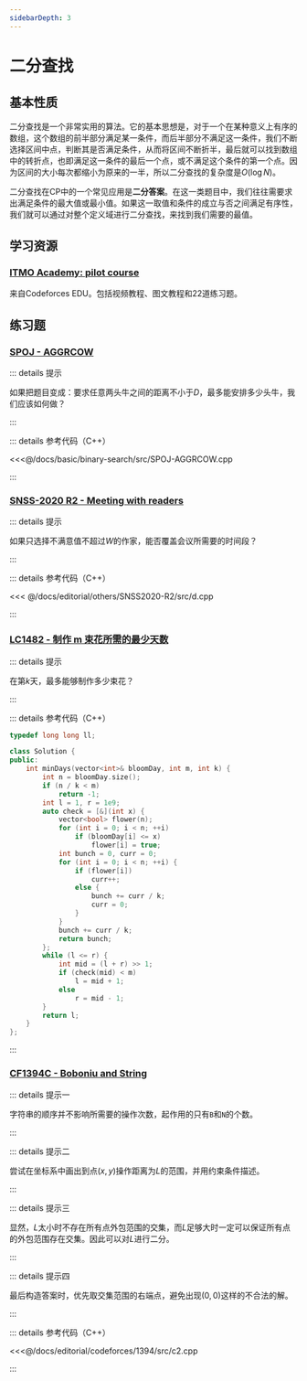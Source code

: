 ```yaml
---
sidebarDepth: 3
---
```


# 二分查找

## 基本性质

二分查找是一个非常实用的算法。它的基本思想是，对于一个在某种意义上有序的数组，这个数组的前半部分满足某一条件，而后半部分不满足这一条件，我们不断选择区间中点，判断其是否满足条件，从而将区间不断折半，最后就可以找到数组中的转折点，也即满足这一条件的最后一个点，或不满足这个条件的第一个点。因为区间的大小每次都缩小为原来的一半，所以二分查找的复杂度是$O(\log N)$。

二分查找在CP中的一个常见应用是**二分答案**。在这一类题目中，我们往往需要求出满足条件的最大值或最小值。如果这一取值和条件的成立与否之间满足有序性，我们就可以通过对整个定义域进行二分查找，来找到我们需要的最值。

## 学习资源

### [ITMO Academy: pilot course](https://codeforces.com/edu/course/2/lesson/6)

来自Codeforces EDU。包括视频教程、图文教程和22道练习题。

## 练习题

### [SPOJ - AGGRCOW](https://www.spoj.com/problems/AGGRCOW/)

::: details 提示

如果把题目变成：要求任意两头牛之间的距离不小于$D$，最多能安排多少头牛，我们应该如何做？

:::

::: details 参考代码（C++）

<<<@/docs/basic/binary-search/src/SPOJ-AGGRCOW.cpp

:::

### [SNSS-2020 R2 - Meeting with readers](https://contest.yandex.com/snss2020/contest/19321/problems/D/)

::: details 提示

如果只选择不满意值不超过$W$的作家，能否覆盖会议所需要的时间段？

:::

::: details 参考代码（C++）

<<< @/docs/editorial/others/SNSS2020-R2/src/d.cpp

:::

### [LC1482 - 制作 m 束花所需的最少天数](https://leetcode-cn.com/problems/minimum-number-of-days-to-make-m-bouquets/)

::: details 提示

在第$k$天，最多能够制作多少束花？

:::

::: details 参考代码（C++）

```cpp
typedef long long ll;

class Solution {
public:
    int minDays(vector<int>& bloomDay, int m, int k) {
        int n = bloomDay.size();
        if (n / k < m)
            return -1;
        int l = 1, r = 1e9;
        auto check = [&](int x) {
            vector<bool> flower(n);
            for (int i = 0; i < n; ++i)
                if (bloomDay[i] <= x)
                    flower[i] = true;
            int bunch = 0, curr = 0;
            for (int i = 0; i < n; ++i) {
                if (flower[i])
                    curr++;
                else {
                    bunch += curr / k;
                    curr = 0;
                }
            }
            bunch += curr / k;
            return bunch;
        };
        while (l <= r) {
            int mid = (l + r) >> 1;
            if (check(mid) < m)
                l = mid + 1;
            else
                r = mid - 1;
        }
        return l;
    }
};
```

:::

### [CF1394C - Boboniu and String](https://codeforces.com/problemset/problem/1394/C)

::: details 提示一

字符串的顺序并不影响所需要的操作次数，起作用的只有`B`和`N`的个数。

:::

::: details 提示二

尝试在坐标系中画出到点$(x,y)$操作距离为$L$的范围，并用约束条件描述。

:::

::: details 提示三

显然，$L$太小时不存在所有点外包范围的交集，而$L$足够大时一定可以保证所有点的外包范围存在交集。因此可以对$L$进行二分。

:::

::: details 提示四

最后构造答案时，优先取交集范围的右端点，避免出现$(0,0)$这样的不合法的解。

:::

::: details 参考代码（C++）

<<<@/docs/editorial/codeforces/1394/src/c2.cpp

:::

<Utterances />
